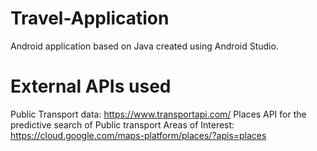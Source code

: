 # Travel-Application
Android application based on Java created using Android Studio.


# External APIs used
Public Transport data: https://www.transportapi.com/
Places API for the predictive search of Public transport Areas of Interest: https://cloud.google.com/maps-platform/places/?apis=places




